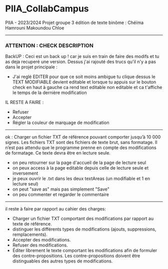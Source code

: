 # PIIA_CollabCampus
PIIA - 2023/2024 Projet groupe 3 édition de texte binôme : Chéïma Hamrouni Makoundou Chloe

--------------

### ATTENTION : CHECK DESCRIPTION
BackUP : Ceci est un back up ! car je suis en train de faire des modifs et tu as deja recuperé une version. Dessus j'ai rajouté des trucs qu'il n'y a pas dans le projet principale :

- J'ai reglé EDITER pour que ce soit moins ambigue
tu clique dessus le TEXT MODIFIABLE devient editable et lorsque tu appuis sur le bouton check en haut à gauche ca rend text editable non editable et ca t'affiche le temps de la dernière modification

IL RESTE A FAIRE :

- Refuser
- Accepter
- Régler la couleur de marquage de modification

--------------

ok : Charger un fichier TXT de référence pouvant comporter jusqu’à 10 000 signes. Les
fichiers TXT sont des fichiers de texte brut, sans formatage. Il n’est pas attendu que le
programme prenne en compte des modifications de formatage. Ce texte devra être en
lecture seule.

- on peu retourner sur la page d'accueil de la page de lecture seul
- on peux access à la page editable depuis celle de lecture seule et inversement
- je peux ouvrir le .txt dans les deux textAreas (un modifiable et 1 en lecture seul)
- on peut "save as" mais pas simplement "Save"
- on peu commenter et regarder le commentaire

---------

il reste à faire par rapport au cahier des charges:

- Charger un fichier TXT comportant des modifications par rapport au texte de référence.
- distinguer les différents types de modifications (ajouts, suppressions, remplacements).
- Accepter des modifications.
- Refuser des modifications.
- Éditer librement le texte comportant les modifications afin de formuler des contre-propositions. Les contre-propositions doivent être distinguables des autres types de
modifications.

